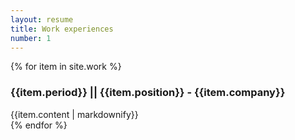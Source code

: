 ```yaml
---
layout: resume
title: Work experiences
number: 1
---
```


{% for item in site.work %}
  <div>
    <h3> {{item.period}} || <b> {{item.position}} - {{item.company}} </b> </h3>
    {{item.content | markdownify}}
  </div>
{% endfor %}